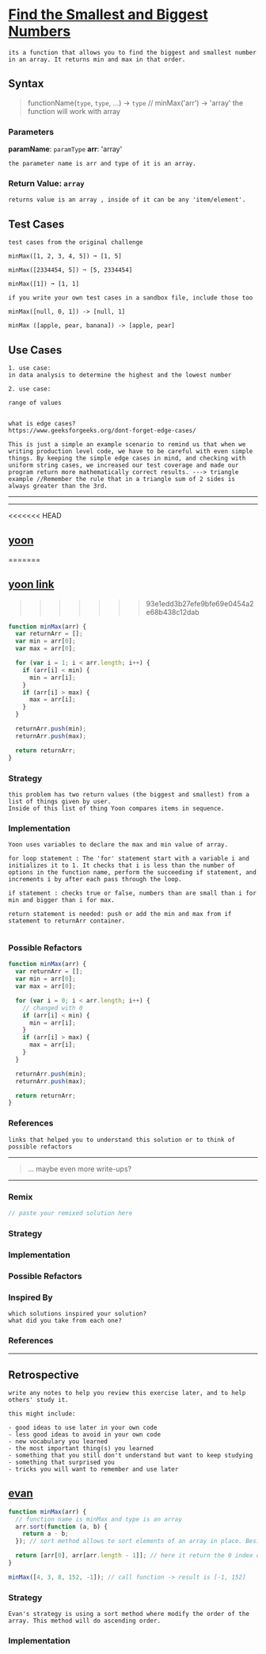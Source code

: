 # [Find the Smallest and Biggest Numbers](<[link-to-challenge](https://edabit.com/challenge/Q3n42rEWanZSTmsJm)>)

```
its a function that allows you to find the biggest and smallest number in an array. It returns min and max in that order.

```

## Syntax

> functionName(`type`, `type`, ...) -> `type`
> // minMax('arr') -> 'array' the function will work with array

### Parameters

**paramName**: `paramType`
**arr**: 'array'

```
the parameter name is arr and type of it is an array.
```

### Return Value: `array`

```
returns value is an array , inside of it can be any 'item/element'.
```

## Test Cases

```
test cases from the original challenge

minMax([1, 2, 3, 4, 5]) ➞ [1, 5]

minMax([2334454, 5]) ➞ [5, 2334454]

minMax([1]) ➞ [1, 1]

if you write your own test cases in a sandbox file, include those too

minMax([null, 0, 1]) -> [null, 1]

minMax ([apple, pear, banana]) -> [apple, pear]

```

## Use Cases

```
1. use case:
in data analysis to determine the highest and the lowest number

2. use case:

range of values


what is edge cases?
https://www.geeksforgeeks.org/dont-forget-edge-cases/

This is just a simple an example scenario to remind us that when we writing production level code, we have to be careful with even simple things. By keeping the simple edge cases in mind, and checking with uniform string cases, we increased our test coverage and made our program return more mathematically correct results. ---> triangle example //Remember the rule that in a triangle sum of 2 sides is always greater than the 3rd.

```

---

---

<!-- copy this section for every solution you study -->

<<<<<<< HEAD

## [yoon](https://edabit.com/challenge/Q3n42rEWanZSTmsJm)

=======

## [yoon link](https://edabit.com/challenge/Q3n42rEWanZSTmsJm)

> > > > > > > 93e1edd3b27efe9bfe69e0454a2e68b438c12dab

```js
function minMax(arr) {
  var returnArr = [];
  var min = arr[0];
  var max = arr[0];

  for (var i = 1; i < arr.length; i++) {
    if (arr[i] < min) {
      min = arr[i];
    }
    if (arr[i] > max) {
      max = arr[i];
    }
  }

  returnArr.push(min);
  returnArr.push(max);

  return returnArr;
}
```

### Strategy

```
this problem has two return values (the biggest and smallest) from a list of things given by user.
Inside of this list of thing Yoon compares items in sequence.

```

### Implementation

```
Yoon uses variables to declare the max and min value of array.

for loop statement : The 'for' statement start with a variable i and initializes it to 1. It checks that i is less than the number of options in the function name, perform the succeeding if statement, and increments i by after each pass through the loop.

if statement : checks true or false, numbers than are small than i for min and bigger than i for max.

return statement is needed: push or add the min and max from if statement to returnArr container.


```

### Possible Refactors

```js NOT FOUND ANOTHER WAY TO DO THIS
function minMax(arr) {
  var returnArr = [];
  var min = arr[0];
  var max = arr[0];

  for (var i = 0; i < arr.length; i++) {
    // changed with 0
    if (arr[i] < min) {
      min = arr[i];
    }
    if (arr[i] > max) {
      max = arr[i];
    }
  }

  returnArr.push(min);
  returnArr.push(max);

  return returnArr;
}
```

### References

```
links that helped you to understand this solution or to think of possible refactors
```

---

> ... maybe even more write-ups?

---

### Remix

```js
// paste your remixed solution here
```

### Strategy

### Implementation

### Possible Refactors

### Inspired By

```
which solutions inspired your solution?
what did you take from each one?
```

### References

---

## Retrospective

```
write any notes to help you review this exercise later, and to help others' study it.

this might include:

- good ideas to use later in your own code
- less good ideas to avoid in your own code
- new vocabulary you learned
- the most important thing(s) you learned
- something that you still don't understand but want to keep studying
- something that surprised you
- tricks you will want to remember and use later
```

## [evan](https://edabit.com/challenge/Q3n42rEWanZSTmsJm)

```js
function minMax(arr) {
  // function name is minMax and type is an array
  arr.sort(function (a, b) {
    return a - b;
  }); // sort method allows to sort elements of an array in place. Besides returning the sorted array, sort method changes the positions of the elements in the original array. By default, the sort method sorts the array elements in ascending order with the smallest value first and largest value last. So that is why here, a = 3, b = 4. This method will do ascending order. SO IT WILL BE [-1,3,4,8,152]

  return [arr[0], arr[arr.length - 1]]; // here it return the 0 index of array and last index of array.
}

minMax([4, 3, 8, 152, -1]); // call function -> result is [-1, 152]
```

### Strategy

```
Evan's strategy is using a sort method where modify the order of the array. This method will do ascending order.
```

### Implementation

```

```
